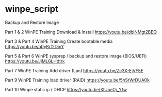# winpe_script
Backup and Restore Image 


Part 1 & 2
WinPE Training Download & Install
https://youtu.be/dbiNMgt2BEQ

Part 3 & Part 4
WinPE Training Create bootable media 
https://youtu.be/a0yBrf2DinY


Part 5 & Part 6 
WinPE sysprep / backup and restore image (BIOS/UEFI)
https://youtu.be/JjMLGLHdtrk

Part 7
WinPE Training Add driver (Lan) 
https://youtu.be/Zc3X-EjVF5E

Part 9
WinPE Training load driver (RAID) 
https://youtu.be/5hSrWrDUAOk


Part 10 
Winpe static ip / DHCP
https://youtu.be/XIUoeOj_Yfw
